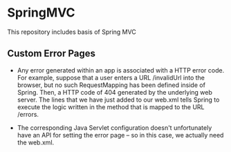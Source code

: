 # SpringMVC
This repository includes basis of Spring MVC

## Custom Error Pages
- Any error generated within an app is associated with a HTTP error code. For example, suppose that a user enters a URL /invalidUrl into the browser, but no such RequestMapping has been defined inside of Spring. Then, a HTTP code of 404 generated by the underlying web server. The lines that we have just added to our web.xml tells Spring to execute the logic written in the method that is mapped to the URL /errors.

- The corresponding Java Servlet configuration doesn't unfortunately have an API for setting the error page – so in this case, we actually need the web.xml.
